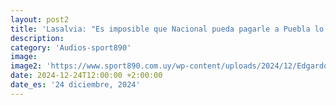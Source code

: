```yaml
---
layout: post2
title: 'Lasalvia: "Es imposible que Nacional pueda pagarle a Puebla lo que pide por el porcentaje de la ficha de Gularte”'
description: 
category: 'Audios-sport890'
image: 
image2: 'https://www.sport890.com.uy/wp-content/uploads/2024/12/Edgardo-Lasalvia.jpg'
date: 2024-12-24T12:00:00 +2:00:00
date_es: '24 diciembre, 2024'
---
```


